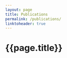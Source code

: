 ```yaml
---
layout: page
title: Publications
permalink: /publications/
linktoheader: true
---
```


# {{page.title}}
